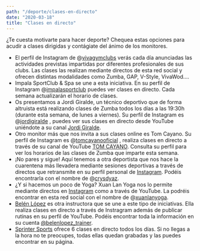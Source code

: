 ```yaml
---
path: "/deporte/clases-en-directo"
date: "2020-03-18"
title: "Clases en directo"
---
```


¿Te cuesta motivarte para hacer deporte? Chequea estas opciones para acudir a clases dirigidas y contágiate del ánimo de los monitores.

- El perfil de Instagram de @[vivagymclubs](https://www.instagram.com/vivagymclubs/) verás cada día anunciadas las actividades previstas impartidas por diferentes profesionales de sus clubs. Las clases las realizan mediante directos de esta red social y ofrecen distintas modalidades como Zumba, GAP, V-Style, VivaWod….
- Impala SportClub & Spa se une a esta iniciativa. En su perfil de Instagram @[impalasportclub](https://www.instagram.com/impalasportclub/) puedes ver clases en directo. Cada semana actualizarán el horario de clases.
- Os presentamos a Jordi Giralde, un técnico deportivo que de forma altruista está realizando clases de Zumba todos los días a las 19:30h (durante esta semana, de lunes a viernes). Su perfil de Instagram es @[jordigiralde](https://www.instagram.com/jordigiralde/) , puedes ver sus clases en directo desde YouTube uniéndote a su canal [Jordi Giralde](https://www.youtube.com/channel/UCBKdCkqSn_xrgzW7V1uEDdA).
- Otro monitor más que nos invita a sus clases online es Tom Cayano. Su perfil de Instagram es @[tomcayanooficial](https://www.instagram.com/tomcayanooficial/) , realiza clases en directo a través de su canal de YouTube [TOM CAYANO](https://www.youtube.com/user/toncayanobrasil). Consulta su perfil para ver los horarios de las clases de Zumba que imparte esta semana.
- ¡No pares y sigue! Aquí tenemos a otra deportista que nos hace la cuarentena más llevadera mediante sesiones deportivas a través de directos que retransmite en su perfil personal de [Instagram](https://www.instagram.com/crysdyaz/). Podéis encontrarla con el nombre de @[crysdyaz](https://www.instagram.com/crysdyaz/).
- ¿Y si hacemos un poco de Yoga? Xuan Lan Yoga nos lo permite mediante directos en [Instagram](https://www.instagram.com/xuanlanyoga/) como a través de YouTube. La podréis encontrar en esta red social con el nombre de @[xuanlanyoga](https://www.instagram.com/xuanlanyoga/).
- [Belén López](https://www.instagram.com/belenlopez_trainer/) es otra instructora que se une a este tipo de iniciativas. Ella realiza clases en directo a través de Instragram además de publicar rutinas en su perfil de YouTube. Podéis encontrar toda la información en su cuenta [@belenlopez_trainer](https://www.instagram.com/belenlopez_trainer/).
- [Sprinter Sports](https://www.sprintersports.com/entrenar-desde-casa?belboon=03424d08cc9f04d2fa00588f,4696647,sid%3D0j00qp6kkiav&fingerprint=018b6c8a3086fc741e2e62acb9b62d3a3&utm_source=belboon&utm_medium=affiliates&utm_campaign=%20belboon_213581) ofrece 6 clases en directo todos los días. Si no llegas a la hora no te preocupes, todas ellas quedan grabadas y las puedes encontrar en su página.
